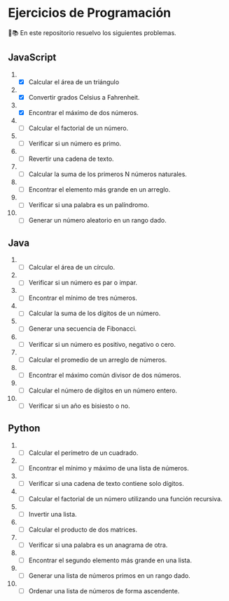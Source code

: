 # Ejercicios de Programación

🧪📚 En este repositorio resuelvo los siguientes problemas.

## JavaScript

01. - [x] Calcular el área de un triángulo
02. - [x] Convertir grados Celsius a Fahrenheit.
03. - [x] Encontrar el máximo de dos números.
04. - [ ] Calcular el factorial de un número.
05. - [ ] Verificar si un número es primo.
06. - [ ] Revertir una cadena de texto.
07. - [ ]  Calcular la suma de los primeros N números naturales.
08. - [ ]  Encontrar el elemento más grande en un arreglo.
09. - [ ]  Verificar si una palabra es un palíndromo.
10. - [ ]  Generar un número aleatorio en un rango dado.

## Java

01. - [ ]  Calcular el área de un círculo.
02. - [ ]  Verificar si un número es par o impar.
03. - [ ]  Encontrar el mínimo de tres números.
04. - [ ]  Calcular la suma de los dígitos de un número.
05. - [ ]  Generar una secuencia de Fibonacci.
06. - [ ]  Verificar si un número es positivo, negativo o cero.
07. - [ ]  Calcular el promedio de un arreglo de números.
08. - [ ]  Encontrar el máximo común divisor de dos números.
09. - [ ]  Calcular el número de dígitos en un número entero.
10. - [ ]  Verificar si un año es bisiesto o no.

## Python

01. - [ ]  Calcular el perímetro de un cuadrado.
02. - [ ]  Encontrar el mínimo y máximo de una lista de números.
03. - [ ]  Verificar si una cadena de texto contiene solo dígitos.
04. - [ ]  Calcular el factorial de un número utilizando una función recursiva.
05. - [ ]  Invertir una lista.
06. - [ ]  Calcular el producto de dos matrices.
07. - [ ]  Verificar si una palabra es un anagrama de otra.
08. - [ ]  Encontrar el segundo elemento más grande en una lista.
09. - [ ]  Generar una lista de números primos en un rango dado.
10. - [ ]  Ordenar una lista de números de forma ascendente.
